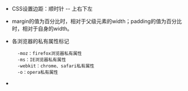 * CSS设置边距：顺时针 -- 上右下左

* margin的值为百分比时，相对于父级元素的width；padding的值为百分比时，相对于自身的width。

* 各浏览器的私有属性标记

		-moz：firefox浏览器私有属性
		-ms：IE浏览器私有属性
		-webkit：chrome、safari私有属性
		-o：opera私有属性
*  